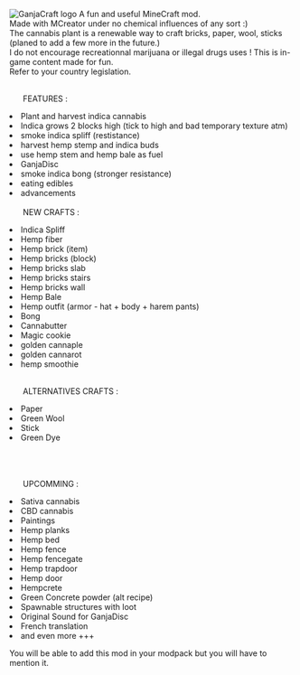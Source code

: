 ![GanjaCraft logo](https://i.imgur.com/NOPozgV.png)
A fun and useful MineCraft mod.<br/>
Made with MCreator under no chemical influences of any sort :)<br/>
The cannabis plant is a renewable way to craft bricks, paper, wool, sticks (planed to add a few more in the future.)<br/>
I do not encourage recreationnal marijuana or illegal drugs uses ! This is in-game content made for fun.<br/>
Refer to your country legislation.<br/>
<br/>
<ul>FEATURES :</ul>
<li>Plant and harvest indica cannabis
<li>Indica grows 2 blocks high (tick to high and bad temporary texture atm)
<li>smoke indica spliff (restistance)
<li>harvest hemp stemp and indica buds
<li>use hemp stem and hemp bale as fuel
<li>GanjaDisc
<li>smoke indica bong (stronger resistance)
<li>eating edibles
<li>advancements
<br/>
<br/>
<ul>NEW CRAFTS : </ul>
<li>Indica Spliff</li>
<li>Hemp fiber</li>
<li>Hemp brick (item)</li>
<li>Hemp bricks (block)</li>
<li>Hemp bricks slab</li>
<li>Hemp bricks stairs</li>
<li>Hemp bricks wall</li>
<li>Hemp Bale</li>
<li>Hemp outfit (armor - hat + body + harem pants)</li>
<li>Bong</li>
<li>Cannabutter</li>
<li>Magic cookie</li>
<li>golden cannaple</li>
<li>golden cannarot</li>
<li>hemp smoothie</li>

<br/>
<ul>ALTERNATIVES CRAFTS :</ul>
<li>Paper</li>
<li>Green Wool</li>
<li>Stick</li>
<li>Green Dye</li>
<br/>
<br/>
<br/>
<ul>UPCOMMING :</ul>
<li>Sativa cannabis</li>
<li>CBD cannabis</li>
<li>Paintings</li>
<li>Hemp planks</li>
<li>Hemp bed</li>
<li>Hemp fence</li>
<li>Hemp fencegate</li>
<li>Hemp trapdoor</li>
<li>Hemp door</li>
<li>Hempcrete</li>
<li>Green Concrete powder (alt recipe)</li>
<li>Spawnable structures with loot</li>
<li>Original Sound for GanjaDisc</li>
<li>French translation</li>
<li>and even more +++</li>

You will be able to add this mod in your modpack but you will have to mention it.
